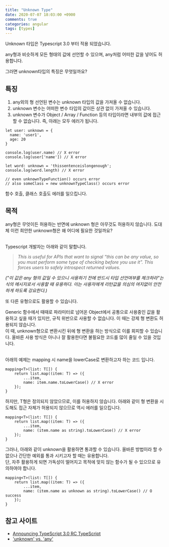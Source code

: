 ```yaml
---
title: "Unknown Type"
date: 2020-07-07 18:03:00 +0900
comments: true
categories: angular
tags: [types]
---
```



Unknown 타입은 Typescript 3.0 부터 적용 되었습니다.

any형과 비슷하게 모든 형태의 값에 선언할 수 있으며, any처럼 어떠한 값을 넣어도 허용합니다.

그러면 unknown타입의 특징은 무엇일까요?

## 특징

1. any외의 형 선언된 변수는 unknown 타입의 값을 가져올 수 없습니다.
2. unknown 변수는 어떠한 변수 타입의 값이든 상관 없이 가져올 수 있습니다.
3. unknown 변수가 Object / Array / Function 등의 타입이라면 내부의 값에 접근할 수 없습니다. 즉, 아래는 모두 에러가 됩니다.

```tsx
let user: unknown = {
  name: 'user1',
  age: 20
}

console.log(user.name) // X error
console.log(user['name']) // X error

let word: unknown = 'thissentenceislongenough';
console.log(word.length) // X error

// even unknownTypeFunction() occurs error
// also someClass = new unknownTypeClass() occurs error
```

함수 호출, 클래스 호출도 에러를 일으킵니다.

## 목적

any형은 무엇이든 허용하는 반면에 unknown 형은 아무것도 허용하지 않습니다. 도대체 이런 희안한 unknown형은 왜 어디에 필요한 것일까요?<br><br>

Typescript 개발자는 아래와 같이 말합니다.

> *This is useful for APIs that want to signal “this can be any value, so you must perform some type of checking before you use it”. This forces users to safely introspect returned values.*

*("이 값은 any 형의 값일 수 있으니 사용하기 전에 반드시 타입 선언여부를 체크하라"는 식의 메시지로서 사용할 때 유용하다. 이는 사용자에게 리턴값을 의심의 여지없이 안전하게 하도록 강요한다.)*

또 다른 유형으로도 활용할 수 있습니다.<br>

Generic 함수에서 때때로 파라미터로 넘어온 Object에서 공통으로 사용중인 값을  활용하고 싶을 때가 있지만, 규칙 위반으로 사용할 수 없습니다. 이 때는 강제 형 변환도 허용되지 않습니다. <br>이 때, unknown형으로 변환시킨 뒤에 형 변환을 하는 방식으로 이를 회피할 수 있습니다. 올바른 사용 방식은 아니나 잘 활용한다면 불필요한 코드를 많이 줄일 수 있을 것입니다.<br><br>

아래의 예제는 mapping 시 name을 lowerCase로 변환하고자 하는 코드 입니다. 

```tsx
mapping<T>(list: T[]) {
	return list.map((item: T) => ({
		...item,
		name: item.name.toLowerCase() // X error
	});
}
```

하지만, T형은 정의되지 않았으므로, 이를 허용하지 않습니다. 아래와 같이 형 변환을 시도해도 접근 자체가 허용되지 않으므로 역시 에러를 일으킵니다.

```tsx
mapping<T>(list: T[]) {
	return list.map((item: T) => ({
		...item,
		name: (item.name as string).toLowerCase() // X error
	});
}
```

그러나, 아래와 같이 unknown을 활용하면 통과할 수 있습니다. 올바른 방법이라 할 수 없으나 간단한 예외를 통과 시키고자 할 때는 유용합니다. <br>단, 자주 활용하게 되면 가독성이 떨어지고 목적에 맞지 않는 함수가 될 수 있으므로 유의하여야 합니다.

```tsx
mapping<T>(list: T[]) {
	return list.map((item: T) => ({
		...item,
		name: (item.name as unknown as string).toLowerCase() // O success
	});
}
```

## 참고 사이트
- [Announcing TypeScript 3.0 RC TypeScript](https://devblogs.microsoft.com/typescript/announcing-typescript-3-0-rc-2/#the-unknown-type)
- ['unknown' vs. 'any'](https://stackoverflow.com/questions/51439843/unknown-vs-any)